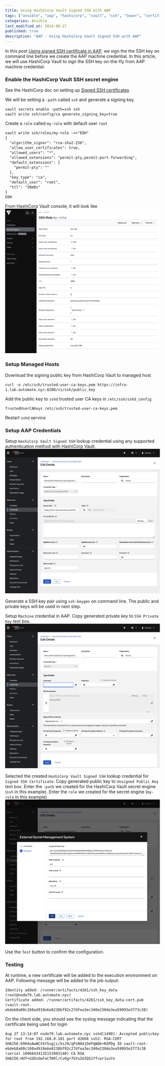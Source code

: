 ```yaml
---
title: Using HashiCorp Vault Signed SSH with AAP
tags: ["ansible", "aap", "hashicorp", "vault", "ssh", "tower", "certificate" ]
categories: Ansible
last_modified_at: 2024-08-27
published: true
description: "AAP - Using HashiCorp Vault Signed SSH with AAP"
---
```


In this post [Using signed SSH certificate in AAP](https://www.automate.nyc/ansible/aap-signed-ssh-cert/), we sign the the SSH key on command line before we create the AAP machine credential.  In this article, we will use HashiCorp Vault to sign the SSH key on-the-fly from AAP machine credential.

### Enable the HashiCorp Vault SSH secret engine
See the HashiCorp doc on setting up [Signed SSH  certificates](https://developer.hashicorp.com/vault/docs/secrets/ssh/signed-ssh-certificates)

We will be setting a `-path` called `ssh` and generate a signing key.
```
vault secrets enable -path=ssh ssh
vault write ssh/config/ca generate_signing_key=true
```

Create a `role` called `my-role` with default user `root`
```
vault write ssh/roles/my-role -<<"EOH"
{
  "algorithm_signer": "rsa-sha2-256",
  "allow_user_certificates": true,
  "allowed_users": "*",
  "allowed_extensions": "permit-pty,permit-port-forwarding",
  "default_extensions": {
    "permit-pty": ""
  },
  "key_type": "ca",
  "default_user": "root",
  "ttl": "30m0s"
}
EOH
```
From HashiCorp Vault console, it will look like
![HashiCorp Vault SSH](/assets/images/2024/2024-08-27-hashicorp-vault-ssh.png)

### Setup Managed Hosts
Download the signing public key from HashiCorp Vault to managed host
```
curl -o /etc/ssh/trusted-user-ca-keys.pem https://infra-1.lab.automate.nyc:8200/v1/ssh/public_key
```

Add the public key to `sshd` trusted user CA keys in `/etc/ssh/sshd_config`
```
TrustedUserCAKeys /etc/ssh/trusted-user-ca-keys.pem
```
Restart `sshd` service

### Setup AAP Credentials
Setup `HashiCorp Vault Signed SSH` lookup credential using any supported authentication method with HashiCorp Vault.
![HashiCorp Vault Signed SSH](/assets/images/2024/2024-08-27-aap-hashicorp-vault-signed-ssh.png)

Generate a SSH key pair using `ssh-keygen` on command line.  The public and private keys will be used in next step.

Setup `Machine` credential in AAP.  Copy generated private key to `SSH Private Key` text box.
![AAP Machine credential](/assets/images/2024/2024-08-27-aap-machine-credential.png)

Selected the created `HashiCorp Vault Signed SSH` lookup credential for `Signed SSH Certificate`. Copy generated public key to `Unsigned Public Key` text box.  Enter the `-path` we created for the HashiCorp Vault secret engine (`ssh` in this example).  Enter the `role` we created for the secret engine (`my-role` in this example) 
![AAP Machine credential lookup](/assets/images/2024/2024-08-27-aap-machine-credential-lookup.png)

Use the `Test` button to confirm the configuration.

### Testing
At runtime, a new certificate will be added to the execution environment on AAP.  Following message will be added to the job output:
```
Identity added: /runner/artifacts/4261/ssh_key_data (root@node79.lab.automate.nyc)
Certificate added: /runner/artifacts/4261/ssh_key_data-cert.pub (vault-root-ebdeb8a00c160ad918e6e8238bf92c27dfea3ec340e230de3ea59093e3773c38)
```

On the client side, you should see the syslog message indicating that the certificate being used for login
```
Aug 27 13:14:07 node79.lab.automate.nyc sshd[1490]: Accepted publickey for root from 192.168.0.101 port 42668 ssh2: RSA-CERT SHA256:6964oAwWCtkY5ugji/ksJ9/qPsNA4jDePqWQk+N3PDg ID vault-root-ebdeb8a00c160ad918e6e8238bf92c27dfea3ec340e230de3ea59093e3773c38 (serial 10466434135153983140) CA RSA SHA256:HUT+GSDsOwFaCfW9l/CvOg+7GYu2UIQS1Yfcwr1uuYo
```
